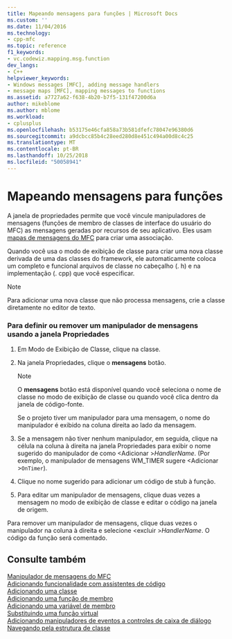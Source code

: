 ```yaml
---
title: Mapeando mensagens para funções | Microsoft Docs
ms.custom: ''
ms.date: 11/04/2016
ms.technology:
- cpp-mfc
ms.topic: reference
f1_keywords:
- vc.codewiz.mapping.msg.function
dev_langs:
- C++
helpviewer_keywords:
- Windows messages [MFC], adding message handlers
- message maps [MFC], mapping messages to functions
ms.assetid: a7727a62-f638-4b20-b7f5-131f47200d6a
author: mikeblome
ms.author: mblome
ms.workload:
- cplusplus
ms.openlocfilehash: b53175e46cfa858a73b581dfefc78047e96380d6
ms.sourcegitcommit: a9dcbcc85b4c28eed280d8e451c494a00d8c4c25
ms.translationtype: MT
ms.contentlocale: pt-BR
ms.lasthandoff: 10/25/2018
ms.locfileid: "50058941"
---
```

# <a name="mapping-messages-to-functions"></a>Mapeando mensagens para funções

A janela de propriedades permite que você vincule manipuladores de mensagens (funções de membro de classes de interface do usuário do MFC) as mensagens geradas por recursos de seu aplicativo. Eles usam [mapas de mensagens do MFC](../../mfc/messages-and-commands-in-the-framework.md) para criar uma associação.

Quando você usa o modo de exibição de classe para criar uma nova classe derivada de uma das classes do framework, ele automaticamente coloca um completo e funcional arquivos de classe no cabeçalho (. h) e na implementação (. cpp) que você especificar.

> [!NOTE]
>  Para adicionar uma nova classe que não processa mensagens, crie a classe diretamente no editor de texto.

### <a name="to-define-or-remove-a-message-handler-using-the-properties-window"></a>Para definir ou remover um manipulador de mensagens usando a janela Propriedades

1. Em Modo de Exibição de Classe, clique na classe.

1. Na janela Propriedades, clique o **mensagens** botão.

    > [!NOTE]
    >  O **mensagens** botão está disponível quando você seleciona o nome de classe no modo de exibição de classe ou quando você clica dentro da janela de código-fonte.

   Se o projeto tiver um manipulador para uma mensagem, o nome do manipulador é exibido na coluna direita ao lado da mensagem.

1. Se a mensagem não tiver nenhum manipulador, em seguida, clique na célula na coluna à direita na janela Propriedades para exibir o nome sugerido do manipulador de como \<Adicionar >*HandlerName*. (Por exemplo, o manipulador de mensagens WM_TIMER sugere \<Adicionar >`OnTimer`).

1. Clique no nome sugerido para adicionar um código de stub à função.

1. Para editar um manipulador de mensagens, clique duas vezes a mensagem no modo de exibição de classe e editar o código na janela de origem.

Para remover um manipulador de mensagens, clique duas vezes o manipulador na coluna à direita e selecione \<excluir >*HandlerName*. O código da função será comentado.

## <a name="see-also"></a>Consulte também

[Manipulador de mensagens do MFC](../../mfc/reference/adding-an-mfc-message-handler.md)<br/>
[Adicionando funcionalidade com assistentes de código](../../ide/adding-functionality-with-code-wizards-cpp.md)<br/>
[Adicionando uma classe](../../ide/adding-a-class-visual-cpp.md)<br/>
[Adicionando uma função de membro](../../ide/adding-a-member-function-visual-cpp.md)<br/>
[Adicionando uma variável de membro](../../ide/adding-a-member-variable-visual-cpp.md)<br/>
[Substituindo uma função virtual](../../ide/overriding-a-virtual-function-visual-cpp.md)<br/>
[Adicionando manipuladores de eventos a controles de caixa de diálogo](../../windows/adding-event-handlers-for-dialog-box-controls.md)<br/>
[Navegando pela estrutura de classe](../../ide/navigating-the-class-structure-visual-cpp.md)
